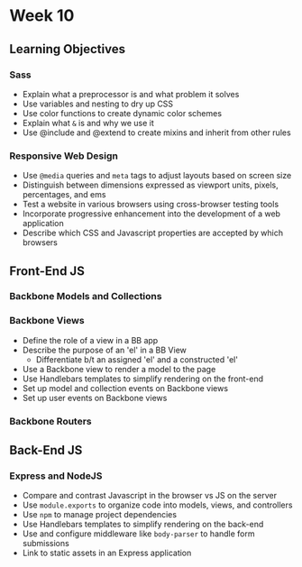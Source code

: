 # Week 10

## Learning Objectives

### Sass

- Explain what a preprocessor is and what problem it solves
- Use variables and nesting to dry up CSS
- Use color functions to create dynamic color schemes
- Explain what `&` is and why we use it
- Use @include and @extend to create mixins and inherit from other rules

### Responsive Web Design

- Use `@media` queries and `meta` tags to adjust layouts based on screen size
- Distinguish between dimensions expressed as viewport units, pixels, percentages, and ems
- Test a website in various browsers using cross-browser testing tools
- Incorporate progressive enhancement into the development of a web application
- Describe which CSS and Javascript properties are accepted by which browsers

## Front-End JS

### Backbone Models and Collections

### Backbone Views

* Define the role of a view in a BB app
* Describe the purpose of an 'el' in a BB View
  * Differentiate b/t an assigned 'el' and a constructed 'el'
* Use a Backbone view to render a model to the page
* Use Handlebars templates to simplify rendering on the front-end
* Set up model and collection events on Backbone views
* Set up user events on Backbone views

### Backbone Routers

## Back-End JS

### Express and NodeJS

- Compare and contrast Javascript in the browser vs JS on the server
- Use `module.exports` to organize code into models, views, and controllers
- Use `npm` to manage project dependencies
- Use Handlebars templates to simplify rendering on the back-end
- Use and configure middleware like `body-parser` to handle form submissions
- Link to static assets in an Express application
